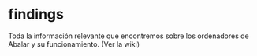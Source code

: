 # findings
Toda la información relevante que encontremos sobre los ordenadores de Abalar y su funcionamiento. (Ver la wiki)
